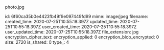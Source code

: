 photo.jpg

id: 6f60ca35b0e4423fb49f9e097449fd99
mime: image/jpeg
filename: 
created_time: 2020-07-25T10:55:18.397Z
updated_time: 2020-07-25T10:55:18.397Z
user_created_time: 2020-07-25T10:55:18.397Z
user_updated_time: 2020-07-25T10:55:18.397Z
file_extension: jpg
encryption_cipher_text: 
encryption_applied: 0
encryption_blob_encrypted: 0
size: 2720
is_shared: 0
type_: 4